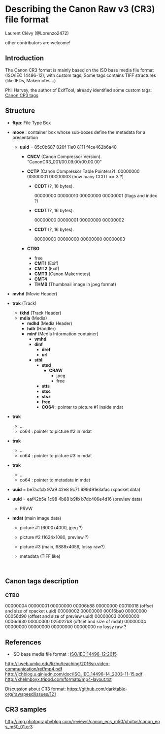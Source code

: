 # Describing the Canon Raw v3 (CR3) file format #

Laurent Clévy (@Lorenzo2472)

other contributors are welcome!



## Introduction ##

The Canon CR3 format is mainly based on the ISO base media file format (ISO/IEC 14496-12), with custom tags. Some tags contains TIFF structures (like IFDs, Makernotes...)

Phil Harvey, the author of ExifTool, already identified some custom tags: [Canon CR3 tags](http://https://sno.phy.queensu.ca/~phil/exiftool/TagNames/Canon.html#uuid "Canon CR3 tags")




## Structure ##
- **ftyp**: File Type Box

- **moov** : container box whose sub‐boxes define the metadata for a presentation 
    - **uuid** = 85c0b687 820f 11e0 8111 f4ce462b6a48
        - **CNCV** (Canon Compressor Version). "CanonCR3_001/00.09.00/00.00.00"

        - **CCTP** (Canon Compressor Table Pointers?). 00000000 00000001 00000003 (how many CCDT == 3 ?)

            - **CCDT** (?, 16 bytes). 

                00000000 00000010 00000000 00000001 (flags and index ?)

            - **CCDT** (?, 16 bytes). 

                00000000 00000001 00000000 00000002

            - **CCDT** (?, 16 bytes). 

                00000000 00000000 00000000 00000003

        - **CTBO**

            - free
            - **CMT1** (Exif)
            - **CMT2** (Exif)
            - **CMT3** (Canon Makernotes)
            - **CMT4**
            - **THMB** (Thumbnail image in jpeg format)

 - **mvhd** (Movie Header)

 - **trak** (Track)
     - **tkhd** (Track Header)
     - **mdia** (Media)
       - **mdhd** (Media Header)
       - **hdlr** (Handler)
       - **minf** (Media Information container)
         - **vmhd**
         - **dinf**
           - **dref**
           - **url**
         - **stbl**
           - **stsd**
             - **CRAW**
               - jpeg
               - free
           - **stts**
           - **stsc**
           - **stsz**
           - **free**
           - **CO64** : pointer to picture #1 inside mdat

 - **trak**

    - ...
    - co64 : pointer to picture #2 in mdat

 - **trak**

    - ...
    - co64 : pointer to picture #3 in mdat

 - **trak**

    - ...
    - co64 : pointer to metadata in mdat

- **uuid** = be7acfcb 97a9 42e8 9c71 999491e3afac (xpacket data)

- **uuid** = eaf42b5e 1c98 4b88 b9fb b7dc406e4d16 (preview data)
   - PRVW

- **mdat** (main image data)

   - picture #1 (6000x4000, jpeg ?)

   - picture #2 (1624x1080, preview ?)

   - picture #3 (main, 6888x4056, lossy raw?)

   - metadata (TIFF like)

      ​

## Canon tags description

### CTBO

00000004 
00000001 00000000 00006b88 00000000 00010018 (offset and size of xpacket uuid)
00000002 00000000 00016ba0 00000000 00056d90 (offset and size of preview uuid)
00000003 00000000 0006d930 00000000 025022b8 (offset and size of mdat)
00000004 00000000 00000000 00000000 00000000 no lossy raw ?



## References ##

- ISO base media file format : [ISO/IEC 14496-12:2015](http://http://standards.iso.org/ittf/PubliclyAvailableStandards/c068960_ISO_IEC_14496-12_2015.zip "ISO IEC 14496-12:2015")

http://l.web.umkc.edu/lizhu/teaching/2016sp.video-communication/ref/mp4.pdf
http://jchblog.u.qiniudn.com/doc/ISO_IEC_14496-14_2003-11-15.pdf
http://xhelmboyx.tripod.com/formats/mp4-layout.txt

Discussion about CR3 format: https://github.com/darktable-org/rawspeed/issues/121

## CR3 samples

http://img.photographyblog.com/reviews/canon_eos_m50/photos/canon_eos_m50_01.cr3